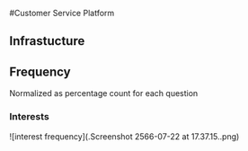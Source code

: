 #Customer Service Platform
## Infrastucture


## Frequency
Normalized as percentage count for each question
### Interests
![interest frequency](.Screenshot 2566-07-22 at 17.37.15..png)
